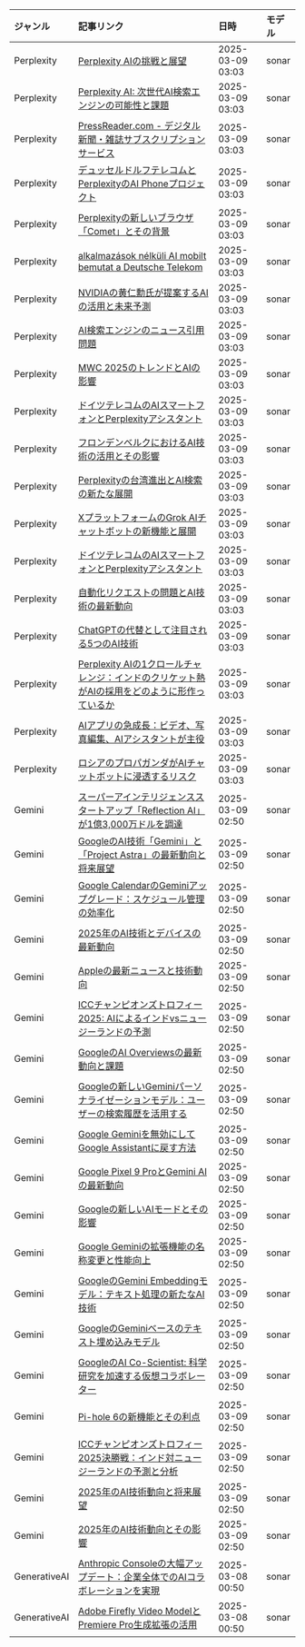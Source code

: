 | ジャンル | 記事リンク | 日時 | モデル |
| :----- | :----- | :----- | :----- |
| Perplexity | [Perplexity AIの挑戦と展望](Perplexity_1741457795.md) | 2025-03-09 03:03 | sonar |
| Perplexity | [Perplexity AI: 次世代AI検索エンジンの可能性と課題](Perplexity_1741457748.md) | 2025-03-09 03:03 | sonar |
| Perplexity | [PressReader.com - デジタル新聞・雑誌サブスクリプションサービス](Perplexity_1741457707.md) | 2025-03-09 03:03 | sonar |
| Perplexity | [デュッセルドルフテレコムとPerplexityのAI Phoneプロジェクト](Perplexity_1741457665.md) | 2025-03-09 03:03 | sonar |
| Perplexity | [Perplexityの新しいブラウザ「Comet」とその背景](Perplexity_1741457619.md) | 2025-03-09 03:03 | sonar |
| Perplexity | [alkalmazások nélküli AI mobilt bemutat a Deutsche Telekom](Perplexity_1741457576.md) | 2025-03-09 03:03 | sonar |
| Perplexity | [NVIDIAの黄仁勳氏が提案するAIの活用と未来予測](Perplexity_1741457531.md) | 2025-03-09 03:03 | sonar |
| Perplexity | [AI検索エンジンのニュース引用問題](Perplexity_1741457488.md) | 2025-03-09 03:03 | sonar |
| Perplexity | [MWC 2025のトレンドとAIの影響](Perplexity_1741457444.md) | 2025-03-09 03:03 | sonar |
| Perplexity | [ドイツテレコムのAIスマートフォンとPerplexityアシスタント](Perplexity_1741457400.md) | 2025-03-09 03:03 | sonar |
| Perplexity | [フロンデンベルクにおけるAI技術の活用とその影響](Perplexity_1741457359.md) | 2025-03-09 03:03 | sonar |
| Perplexity | [Perplexityの台湾進出とAI検索の新たな展開](Perplexity_1741457317.md) | 2025-03-09 03:03 | sonar |
| Perplexity | [XプラットフォームのGrok AIチャットボットの新機能と展開](Perplexity_1741457274.md) | 2025-03-09 03:03 | sonar |
| Perplexity | [ドイツテレコムのAIスマートフォンとPerplexityアシスタント](Perplexity_1741457234.md) | 2025-03-09 03:03 | sonar |
| Perplexity | [自動化リクエストの問題とAI技術の最新動向](Perplexity_1741457192.md) | 2025-03-09 03:03 | sonar |
| Perplexity | [ChatGPTの代替として注目される5つのAI技術](Perplexity_1741457148.md) | 2025-03-09 03:03 | sonar |
| Perplexity | [Perplexity AIの1クロールチャレンジ：インドのクリケット熱がAIの採用をどのように形作っているか](Perplexity_1741457103.md) | 2025-03-09 03:03 | sonar |
| Perplexity | [AIアプリの急成長：ビデオ、写真編集、AIアシスタントが主役](Perplexity_1741457059.md) | 2025-03-09 03:03 | sonar |
| Perplexity | [ロシアのプロパガンダがAIチャットボットに浸透するリスク](Perplexity_1741457017.md) | 2025-03-09 03:03 | sonar |
| Gemini | [スーパーアインテリジェンススタートアップ「Reflection AI」が1億3,000万ドルを調達](Gemini_1741456975.md) | 2025-03-09 02:50 | sonar |
| Gemini | [GoogleのAI技術「Gemini」と「Project Astra」の最新動向と将来展望](Gemini_1741456932.md) | 2025-03-09 02:50 | sonar |
| Gemini | [Google CalendarのGeminiアップグレード：スケジュール管理の効率化](Gemini_1741456892.md) | 2025-03-09 02:50 | sonar |
| Gemini | [2025年のAI技術とデバイスの最新動向](Gemini_1741456849.md) | 2025-03-09 02:50 | sonar |
| Gemini | [Appleの最新ニュースと技術動向](Gemini_1741456807.md) | 2025-03-09 02:50 | sonar |
| Gemini | [ICCチャンピオンズトロフィー2025: AIによるインドvsニュージーランドの予測](Gemini_1741456767.md) | 2025-03-09 02:50 | sonar |
| Gemini | [GoogleのAI Overviewsの最新動向と課題](Gemini_1741456722.md) | 2025-03-09 02:50 | sonar |
| Gemini | [Googleの新しいGeminiパーソナライゼーションモデル：ユーザーの検索履歴を活用する](Gemini_1741456679.md) | 2025-03-09 02:50 | sonar |
| Gemini | [Google Geminiを無効にしてGoogle Assistantに戻す方法](Gemini_1741456636.md) | 2025-03-09 02:50 | sonar |
| Gemini | [Google Pixel 9 ProとGemini AIの最新動向](Gemini_1741456597.md) | 2025-03-09 02:50 | sonar |
| Gemini | [Googleの新しいAIモードとその影響](Gemini_1741456557.md) | 2025-03-09 02:50 | sonar |
| Gemini | [Google Geminiの拡張機能の名称変更と性能向上](Gemini_1741456517.md) | 2025-03-09 02:50 | sonar |
| Gemini | [GoogleのGemini Embeddingモデル：テキスト処理の新たなAI技術](Gemini_1741456474.md) | 2025-03-09 02:50 | sonar |
| Gemini | [GoogleのGeminiベースのテキスト埋め込みモデル](Gemini_1741456433.md) | 2025-03-09 02:50 | sonar |
| Gemini | [GoogleのAI Co-Scientist: 科学研究を加速する仮想コラボレーター](Gemini_1741456393.md) | 2025-03-09 02:50 | sonar |
| Gemini | [Pi-hole 6の新機能とその利点](Gemini_1741456352.md) | 2025-03-09 02:50 | sonar |
| Gemini | [ICCチャンピオンズトロフィー2025決勝戦：インド対ニュージーランドの予測と分析](Gemini_1741456309.md) | 2025-03-09 02:50 | sonar |
| Gemini | [2025年のAI技術動向と将来展望](Gemini_1741456261.md) | 2025-03-09 02:50 | sonar |
| Gemini | [2025年のAI技術動向とその影響](Gemini_1741456218.md) | 2025-03-09 02:50 | sonar |
| GenerativeAI | [Anthropic Consoleの大幅アップデート：企業全体でのAIコラボレーションを実現](GenerativeAI_1741362930.md) | 2025-03-08 00:50 | sonar |
| GenerativeAI | [Adobe Firefly Video ModelとPremiere Pro生成拡張の活用](GenerativeAI_1741362879.md) | 2025-03-08 00:50 | sonar |

